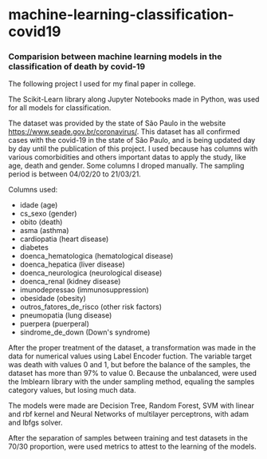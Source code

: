 # machine-learning-classification-covid19
### Comparision between machine learning models in the classification of death by covid-19

The following project I used for my final paper in college. 


The Scikit-Learn library along Jupyter Notebooks made in Python, was used for all models for classification. 

The dataset was provided by the state of São Paulo in the website https://www.seade.gov.br/coronavirus/.
This dataset has all confirmed cases with the covid-19 in the state of São Paulo, and is being updated day by day until the publication of this project.
I used because has columns with various comorbidities and others important datas to apply the study, like age, death and gender. Some columns I droped manually.
The sampling period is between 04/02/20 to 21/03/21.

Columns used:
- idade (age)
- cs_sexo (gender)
- obito (death)
- asma (asthma)
- cardiopatia (heart disease)
- diabetes
- doenca_hematologica (hematological disease)
- doenca_hepatica (liver disease)
- doenca_neurologica (neurological disease)
- doenca_renal (kidney disease)
- imunodepressao (immunosuppression)
- obesidade (obesity)
- outros_fatores_de_risco (other risk factors)
- pneumopatia (lung disease)
- puerpera (puerperal)
- sindrome_de_down (Down's syndrome)

After the proper treatment of the dataset, a transformation was made in the data for numerical values using Label Encoder fuction. 
The variable target was death with values 0 and 1, but before the balance of the samples, the dataset has more than 97% to value 0. 
Because the unbalanced, were used the Imblearn library with the under sampling method, equaling the samples category values, but losing much data.

The models were made are Decision Tree, Random Forest, SVM with linear and rbf kernel and Neural Networks of multilayer perceptrons, with adam and lbfgs solver.

After the separation of samples between training and test datasets in the 70/30 proportion, were used metrics to attest to the learning of the models.

